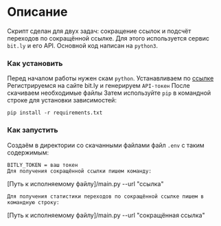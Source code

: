 # Описание 
Скрипт сделан для двух задач: сокращение ссылок и подсчёт переходов по сокращённой ссылке. Для этого используется cервис `bit.ly` и его API.
Основной код написан на `python3`.

### Как установить

Перед началом работы нужен скам `python`. Устанавливаем по [ссылке](https://www.python.org/downloads/release/python-3120/)
Регистрируемся на сайте bit.ly и генерируем `API-токен`
После скачиваем необходимые файлы
Затем используйте `pip` в командной строке для установки зависимостей:
```
pip install -r requirements.txt
```
### Как запустить
Создаём в директории со скачанными файлами файл `.env` c таким содержимым:
```
BITLY_TOKEN = ваш токен
Для получения сокращённой ссылки пишем команду:
```
[Путь к исполняемому файлу]/main.py --url "ccылка"
```
Для получения статистики переходов по сокращённой ссылке пишем в командную строку:
```
[Путь к исполняемому файлу]/main.py --url "cокращённая ccылка"
```
